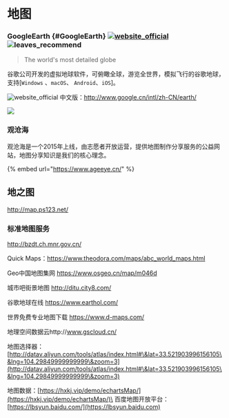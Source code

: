 # 地图

### GoogleEarth {#GoogleEarth} [![website_official](https://gitbook07.oss-cn-hangzhou.aliyuncs.com/website_official.svg)](https://www.google.com/earth/) ![leaves_recommend](https://gitbook07.oss-cn-hangzhou.aliyuncs.com/leaves_rec.svg)

> The world's most detailed globe

谷歌公司开发的虚拟地球软件，可俯瞰全球，游览全世界，模拟飞行的谷歌地球，支持[`Windows` 、`macOS`、 `Android`、`iOS`]。

![website_official](https://gitbook07.oss-cn-hangzhou.aliyuncs.com/website_official.svg) 中文版：http://www.google.cn/intl/zh-CN/earth/

![](../../.gitbook/assets/z-study-sci-gis-googleearth.png)

### 观沧海

观沧海是一个2015年上线，由志愿者开放运营，提供地图制作分享服务的公益网站，地图分享知识是我们的核心理念。&#x20;

{% embed url="https://www.ageeye.cn/" %}

## 地之图

http://map.ps123.net/

### 标准地图服务

http://bzdt.ch.mnr.gov.cn/

Quick Maps：https://www.theodora.com/maps/abc_world_maps.html




Geo中国地图集网 https://www.osgeo.cn/map/m046d



城市吧街景地图 http://ditu.city8.com/



谷歌地球在线 https://www.earthol.com/



世界免费专业地图下载 https://www.d-maps.com/



地理空间数据云http://www.gscloud.cn/

地图选择器：[http://datav.aliyun.com/tools/atlas/index.html#\&lat=33.521903996156105\&lng=104.29849999999999\&zoom=3](http://datav.aliyun.com/tools/atlas/index.html#\&lat=33.521903996156105\&lng=104.29849999999999\&zoom=3)

地图数据：[https://hxkj.vip/demo/echartsMap/](https://hxkj.vip/demo/echartsMap/)\
百度地图开放平台：[https://lbsyun.baidu.com/](https://lbsyun.baidu.com)
